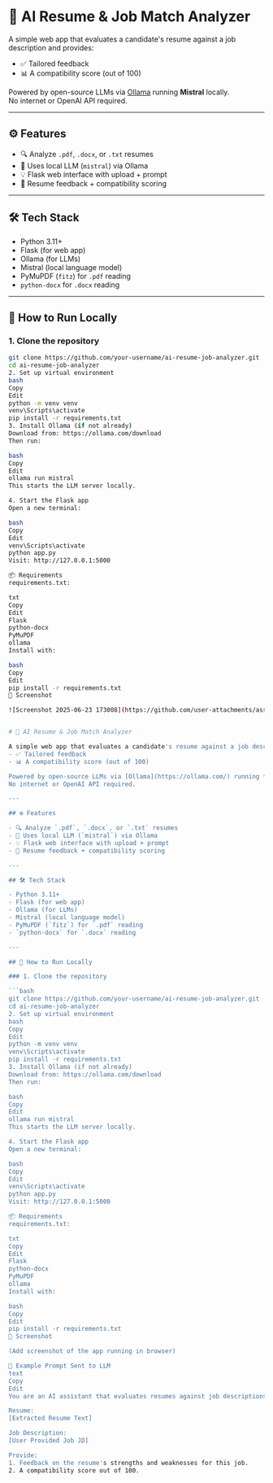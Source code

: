 # 🧠 AI Resume & Job Match Analyzer

A simple web app that evaluates a candidate's resume against a job description and provides:
- ✅ Tailored feedback
- 📊 A compatibility score (out of 100)

Powered by open-source LLMs via [Ollama](https://ollama.com/) running **Mistral** locally.  
No internet or OpenAI API required.

---

## ⚙️ Features

- 🔍 Analyze `.pdf`, `.docx`, or `.txt` resumes
- 🤖 Uses local LLM (`mistral`) via Ollama
- 💡 Flask web interface with upload + prompt
- 📄 Resume feedback + compatibility scoring

---

## 🛠️ Tech Stack

- Python 3.11+
- Flask (for web app)
- Ollama (for LLMs)
- Mistral (local language model)
- PyMuPDF (`fitz`) for `.pdf` reading
- `python-docx` for `.docx` reading

---

## 🚀 How to Run Locally

### 1. Clone the repository

```bash
git clone https://github.com/your-username/ai-resume-job-analyzer.git
cd ai-resume-job-analyzer
2. Set up virtual environment
bash
Copy
Edit
python -m venv venv
venv\Scripts\activate
pip install -r requirements.txt
3. Install Ollama (if not already)
Download from: https://ollama.com/download
Then run:

bash
Copy
Edit
ollama run mistral
This starts the LLM server locally.

4. Start the Flask app
Open a new terminal:

bash
Copy
Edit
venv\Scripts\activate
python app.py
Visit: http://127.0.0.1:5000

📦 Requirements
requirements.txt:

txt
Copy
Edit
Flask
python-docx
PyMuPDF
ollama
Install with:

bash
Copy
Edit
pip install -r requirements.txt
📸 Screenshot

![Screenshot 2025-06-23 173008](https://github.com/user-attachments/assets/102fd8e2-8425-4ce8-ac5f-853003cb28c0)


# 🧠 AI Resume & Job Match Analyzer

A simple web app that evaluates a candidate's resume against a job description and provides:
- ✅ Tailored feedback
- 📊 A compatibility score (out of 100)

Powered by open-source LLMs via [Ollama](https://ollama.com/) running **Mistral** locally.  
No internet or OpenAI API required.

---

## ⚙️ Features

- 🔍 Analyze `.pdf`, `.docx`, or `.txt` resumes
- 🤖 Uses local LLM (`mistral`) via Ollama
- 💡 Flask web interface with upload + prompt
- 📄 Resume feedback + compatibility scoring

---

## 🛠️ Tech Stack

- Python 3.11+
- Flask (for web app)
- Ollama (for LLMs)
- Mistral (local language model)
- PyMuPDF (`fitz`) for `.pdf` reading
- `python-docx` for `.docx` reading

---

## 🚀 How to Run Locally

### 1. Clone the repository

```bash
git clone https://github.com/your-username/ai-resume-job-analyzer.git
cd ai-resume-job-analyzer
2. Set up virtual environment
bash
Copy
Edit
python -m venv venv
venv\Scripts\activate
pip install -r requirements.txt
3. Install Ollama (if not already)
Download from: https://ollama.com/download
Then run:

bash
Copy
Edit
ollama run mistral
This starts the LLM server locally.

4. Start the Flask app
Open a new terminal:

bash
Copy
Edit
venv\Scripts\activate
python app.py
Visit: http://127.0.0.1:5000

📦 Requirements
requirements.txt:

txt
Copy
Edit
Flask
python-docx
PyMuPDF
ollama
Install with:

bash
Copy
Edit
pip install -r requirements.txt
📸 Screenshot

(Add screenshot of the app running in browser)

🧠 Example Prompt Sent to LLM
text
Copy
Edit
You are an AI assistant that evaluates resumes against job descriptions.

Resume:
[Extracted Resume Text]

Job Description:
[User Provided Job JD]

Provide:
1. Feedback on the resume's strengths and weaknesses for this job.
2. A compatibility score out of 100.

